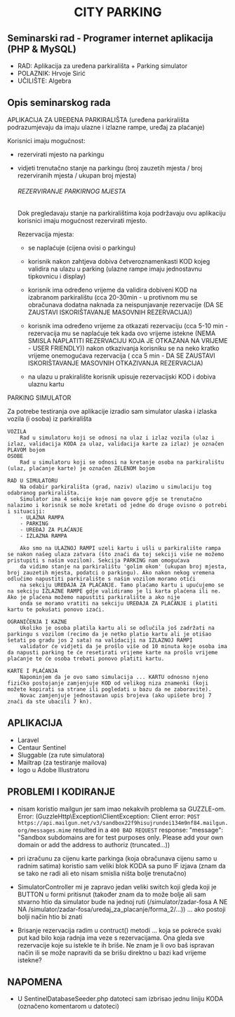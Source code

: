 <h1 align="center">CITY PARKING</h1>

## Seminarski rad - Programer internet aplikacija (PHP & MySQL)
- RAD: Aplikacija za uređena parkirališta + Parking simulator
- POLAZNIK: Hrvoje Sirić
- UČILIŠTE: Algebra

## Opis seminarskog rada
APLIKACIJA ZA UREĐENA PARKIRALIŠTA (uređena parkirališta podrazumjevaju da imaju ulazne i izlazne rampe, uređaj za plaćanje)

Korisnici imaju mogućnost:
 - rezervirati mjesto na parkingu
 - vidjeti trenutačno stanje na parkingu (broj zauzetih mjesta / broj rezerviranih mjesta / ukupan broj mjesta)

    ###### REZERVIRANJE PARKIRNOG MJESTA
    Dok pregledavaju stanje na parkiralištima koja podržavaju ovu aplikaciju korisnici imaju mogućnost rezervirati mjesto.

    Rezervacija mjesta:
      - se naplaćuje (cijena ovisi o parkingu)
      - korisnik nakon zahtjeva dobiva četveroznamenkasti KOD kojeg validira na ulazu u parking (ulazne rampe imaju jednostavnu tipkovnicu i display)
      - korisnik ima određeno vrijeme da validira dobiveni KOD na izabranom parkiralištu (cca 20-30min - u protivnom mu se obračunava dodatna naknada za neispunjavanje rezervacije (DA SE ZAUSTAVI ISKORIŠTAVANJE MASOVNIH REZERVACIJA))
      - korisnik ima određeno vrijeme za otkazati rezervaciju (cca 5-10 min - rezervacija mu se naplaćuje tek kada ovo vrijeme istekne (NEMA SMISLA NAPLATITI REZERVACIJU KOJA JE OTKAZANA NA VRIJEME - USER FRIENDLY))
        nakon otkazivanja korisniku se na neko kratko vrijeme onemogućava rezervacija ( cca 5 min - DA SE ZAUSTAVI ISKORIŠTAVANJE MASOVNIH OTKAZIVANJA REZERVACIJA)

      - na ulazu u prakiralište korisnik upisuje rezervacijski KOD i dobiva ulaznu kartu


PARKING SIMULATOR

Za potrebe testiranja ove aplikacije izradio sam simulator ulaska i izlaska vozila (i osoba) iz parkirališta

    VOZILA
        Rad u simulatoru koji se odnosi na ulaz i izlaz vozila (ulaz i izlaz, validacija KODA za ulaz, validacija karte za izlaz) je označen PLAVOM bojom
    OSOBE
        Rad u simulatoru koji se odnosi na kretanje osoba na parkiralištu (ulaz, plaćanje karte) je označen ZELENOM bojom

    RAD U SIMULATORU
        Na odabir parkirališta (grad, naziv) ulazimo u simulaciju tog odabranog parkirališta.
        Simulator ima 4 sekcije koje nam govore gdje se trenutačno nalazimo i korisnik se može kretati od jedne do druge ovisno o potrebi i situaciji:
        - ULAZNA RAMPA
        - PARKING
        - UREĐAJ ZA PLAĆANJE
        - IZLAZNA RAMPA

        Ako smo na ULAZNOJ RAMPI uzeli kartu i ušli u parkiralište rampa se nakon našeg ulaza zatvara (što znači da toj sekciji više ne možemo pristupiti s našim vozilom). Sekcija PARKING nam omogućava
        da vidimo stanje na parkiralištu 'golim okom' (ukupan broj mjesta, broj zauzetih mjesta, podatci o parkingu). Ako nakon nekog vremena odlučimo napustiti parkiralište s našim vozilom moramo otići
        na sekciju UREĐAJA ZA PLAĆANJE. Tamo plaćamo kartu i upućujemo se na sekciju IZLAZNE RAMPE gdje validiramo je li karta plaćena ili ne. Ako je plaćena možemo napustiti parkiralište a ako nije
        onda se moramo vratiti na sekciju UREĐAJA ZA PLAĆANJE i platiti kartu te pokušati ponovo izaći.

    OGRANIČENJA I KAZNE
        Ukoliko je osoba platila kartu ali se odlučila još zadržati na parkingu s vozilom (recimo da je netko platio kartu ali je otišao šetati po gradu jos 2 sata) na validaciji na IZLAZNOJ RAMPI
        validator će vidjeti da je prošlo više od 10 minuta koje osoba ima da napusti parking te će resetirati vrijeme karte na prošlo vrijeme plaćanje te će osoba trebati ponovo platiti kartu.

    KARTE I PLAĆANJA
        Napominjem da je ovo samo simulacija ... KARTU odnosno njeno fizičko postojanje zamjenjuje KOD od velikog niza znamenki (koji možete kopirati sa strane ili pogledati u bazu da ne zaboravite).
        Novac zamjenjuje jednostavan upis brojeva (ako upišete broj 7 znači da ste ubacili 7 kn).


## APLIKACIJA

- Laravel
- Centaur Sentinel
- Sluggable (za rute simulatora)
- Mailtrap (za testiranje mailova)
- logo u Adobe Illustratoru


## PROBLEMI I KODIRANJE

- nisam koristio mailgun jer sam imao nekakvih problema sa GUZZLE-om. Error:
    (GuzzleHttp\Exception\ClientException: Client error: `POST https://api.mailgun.net/v3/sandbox22f9hisujrundei134m9nf84.mailgun.org/messages.mime` resulted in a `400 BAD REQUEST` response:
    "message": "Sandbox subdomains are for test purposes only. Please add your own domain or add the address to authoriz (truncated...))

- pri izračunu za cijenu karte parkinga (koja obračunava cijenu samo u radnim satima) koristio sam veliki blok KODA sa puno IF izjava (znam da se tako ne radi ali eto nisam smislia ništa bolje trenutačno)

- SimulatorController mi je zapravo jedan veliki switch koji gleda koji je BUTTON u formi pritisnut (također znam da to može bolje ali sam stvarno htio da simulator bude na jednoj ruti
    (/simulator/zadar-fosa A NE NA /simulator/zadar-fosa/uredaj_za_placanje/forma_2/...)) ... ako postoji bolji način htio bi znati

- Brisanje rezervacija radim u contruct() metodi ... koja se pokreće svaki put kad bilo koja radnja ima veze s rezervacijama. Ona gleda sve rezervacije koje su istekle te ih briše. Ne znam je li
 ovo baš ispravan način ili se može napraviti da se brišu direktno u bazi kad vrijeme istekne?


## NAPOMENA

- U SentinelDatabaseSeeder.php datoteci sam izbrisao jednu liniju KODA (označeno komentarom u datoteci)
